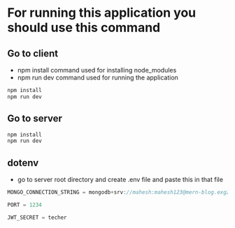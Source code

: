 # For running this application you should use this command

## Go to client 

* npm install command used for installing node_modules
* npm run dev command used for running the application

```javascript
npm install
npm run dev
```

## Go to server 

```javascript
npm install
npm run dev
```

## dotenv
* go to server root directory and create .env file and paste this in that file 

```javascript
MONGO_CONNECTION_STRING = mongodb+srv://mahesh:mahesh123@mern-blog.exg2jmx.mongodb.net

PORT = 1234

JWT_SECRET = techer
```